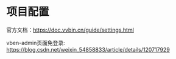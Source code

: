# 项目配置

官方文档：<https://doc.vvbin.cn/guide/settings.html>

vben-admin页面免登录: <https://blog.csdn.net/weixin_54858833/article/details/120717929>